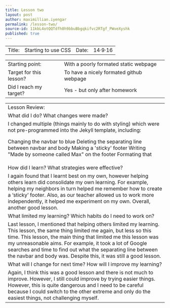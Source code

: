 ```yaml
---
title: Lesson two
layout: post
author: maximillian.iyengar
permalink: /lesson-two/
source-id: 11kbL4otQQTdfh0h9bbuBbgqkifvc2RTgf_PWveXyshk
published: true
---
```

<table>
  <tr>
    <td>Title:</td>
    <td>Starting to use CSS</td>
    <td>Date:</td>
    <td>14·9·16</td>
  </tr>
</table>


<table>
  <tr>
    <td>Starting point:</td>
    <td>With a poorly formated static webpage</td>
  </tr>
  <tr>
    <td>Target for this lesson?</td>
    <td>To have a nicely formated github webpage</td>
  </tr>
  <tr>
    <td>Did I reach my target? </td>
    <td>Yes - but only after homework</td>
  </tr>
</table>


<table>
  <tr>
    <td>Lesson Review:</td>
  </tr>
  <tr>
    <td>What did I do? What changes were made?</td>
  </tr>
  <tr>
    <td>I changed multiple (things mainly to do with styling) which were not pre-programmed into the Jekyll template, including:

Changing the navbar to blue
Deleting the separating line between navbar and body
Making a 'sticky' footer
Writing "Made by someone called Max" on the footer
Formating that</td>
  </tr>
  <tr>
    <td>How did I learn? What strategies were effective? </td>
  </tr>
  <tr>
    <td>I again found that I learnt best on my own, however helping others learn did consolidate my own learning. For example, helping my neighbors in turn helped me remember how to create a ‘sticky’ footer. Also, as our teacher allowed us to work more independently, it helped me experiment on my own. Overall, another good lesson.</td>
  </tr>
  <tr>
    <td>What limited my learning? Which habits do I need to work on? </td>
  </tr>
  <tr>
    <td>Last lesson, I mentioned that helping others limited my learning. This lesson, the same thing limited me again, but less so this time. This lesson, the main thing that limited me this lesson was my unreasonable aims. For example, it took a lot of Google searches and time to find out what the separating line between the navbar and body was. Despite this, it was still a good lesson.  </td>
  </tr>
  <tr>
    <td>What will I change for next time? How will I improve my learning?</td>
  </tr>
  <tr>
    <td>Again, I think this was a good lesson and there is not much to improve. However, I still could improve by trying easier things. However, this is quite dangerous and I need to be careful because I could switch to the other extreme and only do the easiest things, not challenging myself.</td>
  </tr>
</table>


